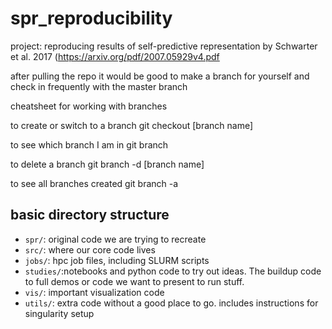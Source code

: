 # spr_reproducibility
project: reproducing results of self-predictive representation by Schwarter et al. 2017
(https://arxiv.org/pdf/2007.05929v4.pdf

after pulling the repo it would be good to make a branch for yourself and check in frequently with the master branch

cheatsheet for working with branches

to create or switch to a branch
git checkout [branch name] 

to see which branch I am in
git branch

to delete a branch
git branch -d [branch name]

to see all branches created
git branch -a

## basic directory structure

- `spr/`: original code we are trying to recreate
- `src/`: where our core code lives
- `jobs/`: hpc job files, including SLURM scripts
- `studies/`:notebooks and python code to try out ideas. The buildup code to full demos or code we want to present to run stuff.
- `vis/`: important visualization code
- `utils/`: extra code without a good place to go. includes instructions for singularity setup
